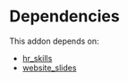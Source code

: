 # Dependencies

This addon depends on:

- [hr_skills](../../odoo-bringout-oca-ocb-hr_skills)
- [website_slides](../../odoo-bringout-oca-ocb-website_slides)
